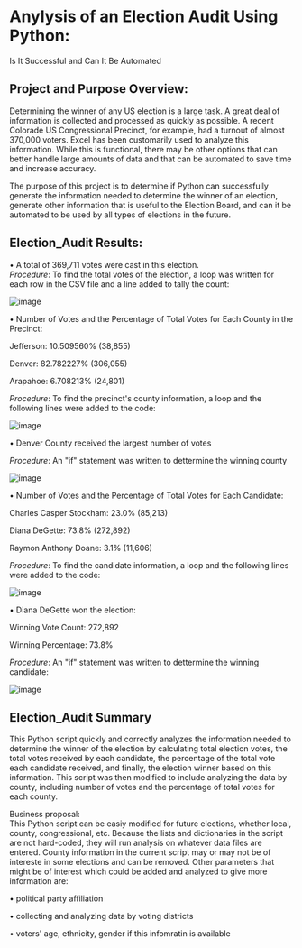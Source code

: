 # Anylysis of an Election Audit Using Python:  
Is It Successful and Can It Be Automated

## Project and Purpose Overview:
Determining the winner of any US election is a large task.  A great deal of information is collected and processed as quickly as possible.  A recent Colorade US Congressional Precinct, for example, had a turnout of almost 370,000 voters.  Excel has been customarily used to analyze this information.  While this is functional, there may be other options that can better handle large amounts of data and that can be automated to save time and increase accuracy.  

The purpose of this project is to determine if Python can successfully generate the information needed to determine the winner of an election, generate other information that is useful to the Election Board, and can it be automated to be used by all types of elections in the future.  

## Election_Audit Results:

•	A total of 369,711 votes were cast in this election.  
_Procedure_:  To find the total votes of the election, a loop was written for each row in the CSV file and a line added to tally the count:


 
 ![image](https://user-images.githubusercontent.com/84471904/124843345-9b3b6d80-df46-11eb-96ba-d4d6cf1b90a7.png)

•	Number of Votes and the Percentage of Total Votes for Each County in the Precinct: 


Jefferson: 10.509560% (38,855)

Denver: 82.782227% (306,055)

Arapahoe: 6.708213% (24,801)

_Procedure_:  To find the precinct's county information, a loop and the following lines were added to the code:  


![image](https://user-images.githubusercontent.com/84471904/124847506-e017d200-df4f-11eb-93ef-6f964cf192c8.png)

•	Denver County received the largest number of votes

_Procedure_:  An "if" statement was written to dettermine the winning county

![image](https://user-images.githubusercontent.com/84471904/124847844-8f54a900-df50-11eb-9d99-ad9a16d124cf.png)


•	Number of Votes and the Percentage of Total Votes for Each Candidate: 

Charles Casper Stockham: 23.0% (85,213)

Diana DeGette: 73.8% (272,892)

Raymon Anthony Doane: 3.1% (11,606)

_Procedure_:  To find the candidate information, a loop and the following lines were added to the code:


![image](https://user-images.githubusercontent.com/84471904/124848515-dc854a80-df51-11eb-9820-33f8ab70e636.png)


•	Diana DeGette won the election:

Winning Vote Count: 272,892

Winning Percentage: 73.8%

_Procedure_:  An "if" statement was written to dettermine the winning candidate:

![image](https://user-images.githubusercontent.com/84471904/124848880-9381c600-df52-11eb-8a0d-5b11e7573804.png)


## Election_Audit Summary
This Python script quickly and correctly analyzes the information needed to determine the winner of the election by calculating total election votes, the total votes received by each candidate, the percentage of the total vote each candidate received, and finally, the election winner based on this information.  This script was then modified to include analyzing the data by county, including number of votes and the percentage of total votes for each county.  

Business proposal:  
This Python script can be easiy modified for future elections, whether local, county, congressional, etc. Because the lists and dictionaries in the script are not hard-coded, they will run analysis on whatever data files are entered.  County information in the current script may or may not be of intereste in some elections and can be removed.  Other parameters that might be of interest which could be added and analyzed to give more information are:
 
•	political party affiliation

•	collecting and analyzing data by voting districts

•	voters' age, ethnicity, gender if this infomratin is available 



